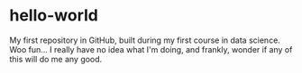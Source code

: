 # hello-world
My first repository in GitHub, built during my first course in data science. Woo fun...
I really have no idea what I'm doing, and frankly, wonder if any of this will do me any good.
